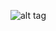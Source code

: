 ![alt tag](https://github.com/MarcWP/ULLProject1/tree/master/Imagenes/proyecto.png?raw=true "Imagen del proyecto")
